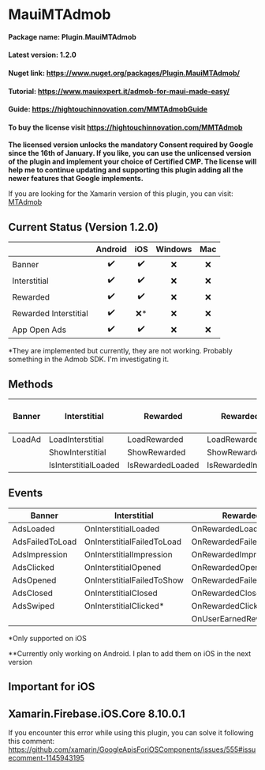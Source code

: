 # MauiMTAdmob

#### Package name: Plugin.MauiMTAdmob
#### Latest version: 1.2.0
#### Nuget link: https://www.nuget.org/packages/Plugin.MauiMTAdmob/
#### Tutorial: https://www.mauiexpert.it/admob-for-maui-made-easy/
#### Guide: https://hightouchinnovation.com/MMTAdmobGuide
#### To buy the license visit https://hightouchinnovation.com/MMTAdmob


**The licensed version unlocks the mandatory Consent required by Google since the 16th of January. 
If you like, you can use the unlicensed version of the plugin and implement your choice of Certified CMP.
The license will help me to continue updating and supporting this plugin adding all the newer features that Google implements.**

If you are looking for the Xamarin version of this plugin, you can visit: [MTAdmob](https://github.com/marcojak/MTAdmob)

## Current Status (Version 1.2.0)

|                       | **Android** | **iOS** | **Windows** | **Mac** |
|-----------------------|:-------------:|:---------:|:---------:|:---------:|
| Banner                |     :heavy_check_mark:     |   :heavy_check_mark:      |    :x:  |    :x:  |
| Interstitial          |     :heavy_check_mark:     |  :heavy_check_mark:       |    :x:  |    :x:  |
| Rewarded              |    :heavy_check_mark:    |    :heavy_check_mark:     |    :x:  |    :x:  |
| Rewarded Interstitial |   :heavy_check_mark:    |    :x:*  |    :x:  |    :x:  |
| App Open Ads          |     :heavy_check_mark:     |   :heavy_check_mark:      |    :x:  |    :x:  |

*They are implemented but currently, they are not working. Probably something in the Admob SDK. I'm investigating it.

## Methods
| **Banner** | **Interstitial**     | **Rewarded**     | **Rewarded Interstitial**  | **App Open Ads**  |
|:----------:|--------------------|----------------|--------------------------|--------------------------|
| LoadAd     | LoadInterstitial     | LoadRewarded     | LoadRewardedInterstitial     | - |
|            | ShowInterstitial     | ShowRewarded     | ShowRewardedInterstitial     ||
|            | IsInterstitialLoaded | IsRewardedLoaded | IsRewardedInterstitialLoaded ||


## Events
| **Banner**      | **Interstitial**           | **Rewarded**         | **Rewarded Interstitial** | **App Open Ads** |
|-----------------|----------------------------|----------------------|---------------------------|------------------|
| AdsLoaded       | OnInterstitialLoaded       | OnRewardedLoaded     | OnRewardedLoaded          |OnAppOpenAdLoaded|
| AdsFailedToLoad | OnInterstitialFailedToLoad | OnRewardedFailedToLoad| OnRewardedFailedToLoad|OnAppOpenFailedToLoad|
| AdsImpression   | OnInterstitialImpression   | OnRewardedImpression | OnRewardedImpression |OnAppOpenImpression**|
| AdsClicked      | OnInterstitialOpened	   | OnRewardedOpened	  | OnRewardedOpened	  |OnAppOpenOpened**|
| AdsOpened		  | OnInterstitialFailedToShow | OnRewardedFailedToShow| OnRewardedFailedToShow|OnAppOpenFailedToShow**|
| AdsClosed       | OnInterstitialClosed	   | OnRewardedClosed	  | OnRewardedClosed	  |OnAppOpenClosed**|
| AdsSwiped 	  | OnInterstitialClicked*     | OnRewardedClicked*   | OnRewardedClicked*|OnAppOpenClicked**|
|  				  | 						   | OnUserEarnedReward   | OnUserEarnedReward||

*Only supported on iOS

**Currently only working on Android. I plan to add them on iOS in the next version

## Important for iOS

## Xamarin.Firebase.iOS.Core 8.10.0.1

If you encounter this error while using this plugin, you can solve it following this comment: https://github.com/xamarin/GoogleApisForiOSComponents/issues/555#issuecomment-1145943195
